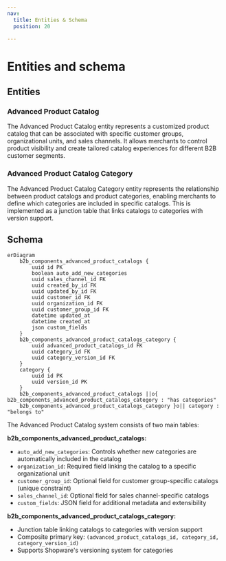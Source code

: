 ```yaml
---
nav:
  title: Entities & Schema
  position: 20

---
```


# Entities and schema

## Entities

### Advanced Product Catalog

The Advanced Product Catalog entity represents a customized product catalog that can be associated with specific customer groups, organizational units, and sales channels. It allows merchants to control product visibility and create tailored catalog experiences for different B2B customer segments.

### Advanced Product Catalog Category

The Advanced Product Catalog Category entity represents the relationship between product catalogs and product categories, enabling merchants to define which categories are included in specific catalogs. This is implemented as a junction table that links catalogs to categories with version support.

## Schema

```mermaid
erDiagram
    b2b_components_advanced_product_catalogs {
        uuid id PK
        boolean auto_add_new_categories
        uuid sales_channel_id FK
        uuid created_by_id FK
        uuid updated_by_id FK
        uuid customer_id FK
        uuid organization_id FK
        uuid customer_group_id FK
        datetime updated_at
        datetime created_at
        json custom_fields
    }
    b2b_components_advanced_product_catalogs_category {
        uuid advanced_product_catalogs_id FK
        uuid category_id FK
        uuid category_version_id FK
    }
    category {
        uuid id PK
        uuid version_id PK
    }
    b2b_components_advanced_product_catalogs ||o{ b2b_components_advanced_product_catalogs_category : "has categories"
    b2b_components_advanced_product_catalogs_category }o|| category : "belongs to"
```

The Advanced Product Catalog system consists of two main tables:

**b2b_components_advanced_product_catalogs:**

- `auto_add_new_categories`: Controls whether new categories are automatically included in the catalog
- `organization_id`: Required field linking the catalog to a specific organizational unit
- `customer_group_id`: Optional field for customer group-specific catalogs (unique constraint)
- `sales_channel_id`: Optional field for sales channel-specific catalogs
- `custom_fields`: JSON field for additional metadata and extensibility

**b2b_components_advanced_product_catalogs_category:**

- Junction table linking catalogs to categories with version support
- Composite primary key: `(advanced_product_catalogs_id, category_id, category_version_id)`
- Supports Shopware's versioning system for categories

